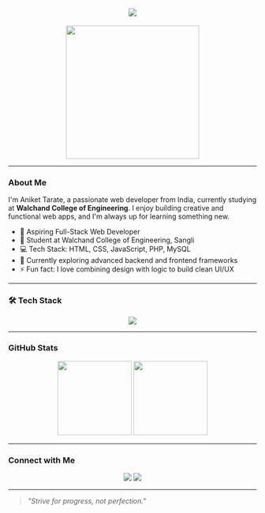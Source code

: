 <!-- Typing SVG Effect -->
<h1 align="center">
  <img src="https://readme-typing-svg.demolab.com/?lines=Hi,+I'm+Aniket+Tarate;Web+Developer+from+India;Student+at+Walchand+College&center=true&width=500&height=50">
</h1>

<p align="center">
  <img src="https://media.giphy.com/media/qgQUggAC3Pfv687qPC/giphy.gif" width="270" />
</p>

---

### About Me

I'm Aniket Tarate, a passionate web developer from India, currently studying at **Walchand College of Engineering**. I enjoy building creative and functional web apps, and I'm always up for learning something new.

- 🚀 Aspiring Full-Stack Web Developer  
- 🏫 Student at Walchand College of Engineering, Sangli  
- 💻 Tech Stack: HTML, CSS, JavaScript, PHP, MySQL  
- 🌱 Currently exploring advanced backend and frontend frameworks  
- ⚡ Fun fact: I love combining design with logic to build clean UI/UX  

---

### 🛠️ Tech Stack

<p align="center">
  <img src="https://skillicons.dev/icons?i=html,css,js,php,mysql,bootstrap,figma,git,github,vscode" />
</p>

---

### GitHub Stats

<p align="center">
  <img src="https://github-readme-stats.vercel.app/api?username=aniket-tarate&show_icons=true&theme=tokyonight" height="150" />
  <img src="https://github-readme-stats.vercel.app/api/top-langs/?username=aniket-tarate&layout=compact&theme=tokyonight" height="150"/>
</p>

---

### Connect with Me

<p align="center">
  <a href="https://linkedin.com/in/aniket-tarate"><img src="https://img.shields.io/badge/LinkedIn-blue?style=for-the-badge&logo=linkedin" /></a>
  <a href="mailto:anikettarate@example.com"><img src="https://img.shields.io/badge/Email-D14836?style=for-the-badge&logo=gmail&logoColor=white" /></a>
</p>

---

> *"Strive for progress, not perfection."*

